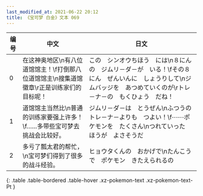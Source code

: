 ```yaml
---
last_modified_at: 2021-06-22 20:12
title: 《宝可梦 白金》文本 069
---
```

| 编号 | 中文 | 日文 |
| ---- | ---- | ---- |
| 0 | 在这神奥地区\n有八位道馆馆主！\f打倒那八位道馆馆主\n搜集道馆徽章\r正是训练家们的目标呢！ | この　シンオウちほう　には\n８にんの　ジムリ－ダ－が　いる！\fその８にん　ぜんいんに　しょうりして\nジムバッジを　あつめていくのが\rトレ－ナ－の　もくひょう　だね！ |
| 1 | 道馆馆主当然比\n普通的训练家要强上许多！\f……多带些宝可梦去挑战会比较好。 | ジムリ－ダ－は　とうぜん\nふつうの　トレ－ナ－よりも　つよい！\f⋯⋯ポケモンを　たくさん\nつれていった　ほうが　よさそうだ |
| 2 | 多亏了瓢太君的帮忙，\n宝可梦们得到了很多的战斗经验。 | ヒョウタくんの　おかげで\nたんこうで　ポケモン　きたえられるの |
{: .table .table-bordered .table-hover .xz-pokemon-text .xz-pokemon-text-Pt }